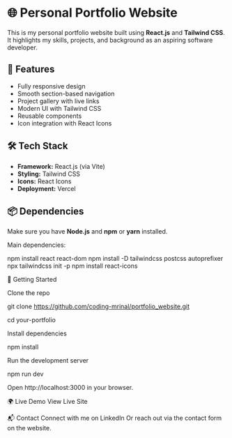 # 🌐 Personal Portfolio Website

This is my personal portfolio website built using **React.js** and **Tailwind CSS**. It highlights my skills, projects, and background as an aspiring software developer.

## 🚀 Features

- Fully responsive design
- Smooth section-based navigation
- Project gallery with live links
- Modern UI with Tailwind CSS
- Reusable components
- Icon integration with React Icons

## 🛠️ Tech Stack

- **Framework:** React.js (via Vite)
- **Styling:** Tailwind CSS
- **Icons:** React Icons
- **Deployment:** Vercel 

## 📦 Dependencies

Make sure you have **Node.js** and **npm** or **yarn** installed.

Main dependencies:


npm install react react-dom
npm install -D tailwindcss postcss autoprefixer
npx tailwindcss init -p
npm install react-icons


🧪 Getting Started

Clone the repo

git clone https://github.com/coding-mrinal/portfolio_website.git

cd your-portfolio

Install dependencies

npm install

Run the development server

npm run dev   

Open http://localhost:3000 in your browser.

🌍 Live Demo
View Live Site

📬 Contact
Connect with me on LinkedIn
Or reach out via the contact form on the website.
